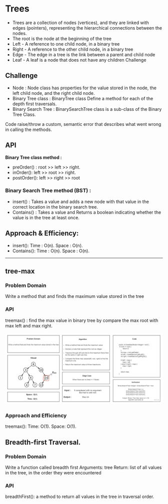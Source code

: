 # Trees

- Trees are a collection of nodes (vertices), and they are linked with edges (pointers), representing the hierarchical
  connections between the nodes.
- The root is the node at the beginning of the tree
- Left - A reference to one child node, in a binary tree
- Right - A reference to the other child node, in a binary tree
- Edge - The edge in a tree is the link between a parent and child node
- Leaf - A leaf is a node that does not have any children Challenge

## Challenge

- Node : Node class has properties for the value stored in the node, the left child node, and the right child node.
- Binary Tree class : BinaryTree class Define a method for each of the depth first traversals.
- Binary Search Tree : BinarySearchTree class is a sub-class of the Binary Tree Class.

Code raise/throw a custom, semantic error that describes what went wrong in calling the methods.

## API

**Binary Tree class method :**

- preOrder() : root >> left >> right.
- inOrder(): left >> root >> right.
- postOrder(): left >> right >> root

### Binary Search Tree method (BST) :

- insert() : Takes a value and adds a new node with that value in the correct location in the binary search tree.
- Contains() : Takes a value and Returns a boolean indicating whether the value is in the tree at least once.

## Approach & Efficiency:

- insert(): Time : O(n). Space : O(n).
- Contains(): Time : O(n). Space : O(n).

---

## tree-max

### Problem Domain

Write a method that and finds the maximum value stored in the tree

### API

treemax() : find the max value in binary tree by compare the max root with max left and max right.

![](Tree-Max.jpg)

### Approach and Efficiency

treemax(): Time: O(1). Space: O(1).

## Breadth-first Traversal.

### Problem Domain

Write a function called breadth first Arguments: tree
Return: list of all values in the tree, in the order they were encountered

### API

breadthFirst(): a method to return all values in the tree in traversal order.

